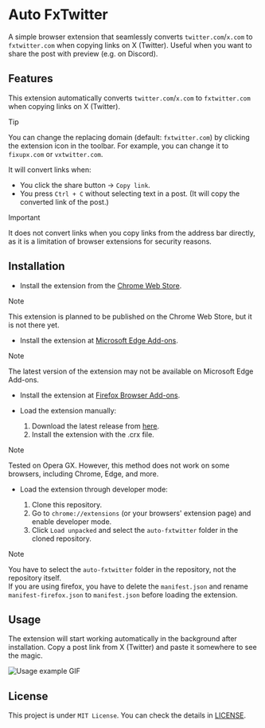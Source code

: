 # Auto FxTwitter

A simple browser extension that seamlessly converts `twitter.com`/`x.com` to `fxtwitter.com` when copying links on X (Twitter). Useful when you want to share the post with preview (e.g. on Discord).

## Features

This extension automatically converts `twitter.com`/`x.com` to `fxtwitter.com` when copying links on X (Twitter).

> [!TIP]
You can change the replacing domain (default: `fxtwitter.com`) by clicking the extension icon in the toolbar. For example, you can change it to `fixupx.com` or `vxtwitter.com`.

It will convert links when:

- You click the share button -> `Copy link`.
- You press `Ctrl + C` without selecting text in a post. (It will copy the converted link of the post.)

> [!IMPORTANT]
It does not convert links when you copy links from the address bar directly, as it is a limitation of browser extensions for security reasons.

## Installation

- Install the extension from the [Chrome Web Store](https://github.com/itsrqtl/auto-fxtwitter).

> [!NOTE]
This extension is planned to be published on the Chrome Web Store, but it is not there yet.

- Install the extension at [Microsoft Edge Add-ons](https://microsoftedge.microsoft.com/addons/detail/fogonnnpmlmkcaigjnjibbklgegeoaph).

> [!NOTE]
The latest version of the extension may not be available on Microsoft Edge Add-ons.

- Install the extension at [Firefox Browser Add-ons](https://addons.mozilla.org/en-US/firefox/addon/autofxtwitter/).

- Load the extension manually:

    1. Download the latest release from [here](https://github.com/itsrqtl/auto-fxtwitter/releases).
    2. Install the extension with the .crx file.

> [!NOTE]
Tested on Opera GX. However, this method does not work on some browsers, including Chrome, Edge, and more.

- Load the extension through developer mode:

    1. Clone this repository.
    2. Go to `chrome://extensions` (or your browsers' extension page) and enable developer mode.
    3. Click `Load unpacked` and select the `auto-fxtwitter` folder in the cloned repository.

> [!NOTE]
You have to select the `auto-fxtwitter` folder in the repository, not the repository itself.  
If you are using firefox, you have to delete the `manifest.json` and rename `manifest-firefox.json` to `manifest.json` before loading the extension.

## Usage

The extension will start working automatically in the background after installation. Copy a post link from X (Twitter) and paste it somewhere to see the magic.

![Usage example GIF](/.github/assets/example.gif)

## License

This project is under `MIT License`. You can check the details in [LICENSE](/LICENSE).
